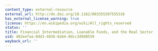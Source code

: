 ```yaml
---
content_type: external-resource
external_url: http://dx.doi.org/10.1162/003355397555316
has_external_license_warning: true
license: https://en.wikipedia.org/wiki/All_rights_reserved
status: ''
title: Financial Intermediation, Loanable Funds, and the Real Sector
uid: 402eefaa-0dd3-483b-8ab4-0dcc3d9d8559
wayback_url: ''
---
```

